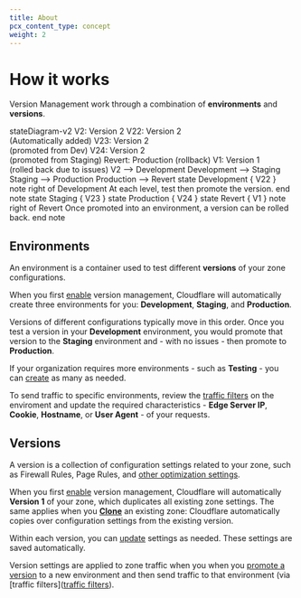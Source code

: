 ```yaml
---
title: About
pcx_content_type: concept
weight: 2
---
```


# How it works

Version Management work through a combination of **environments** and **versions**.

<div class="mermaid">
stateDiagram-v2
    V2: Version 2
    V22: Version 2 <br/>(Automatically added)
    V23: Version 2 <br/>(promoted from Dev)
    V24: Version 2 <br/>(promoted from Staging)
    Revert: Production (rollback)
    V1: Version 1 <br/>(rolled back due to issues)
    V2 --> Development
    Development --> Staging
    Staging --> Production
    Production --> Revert
    state Development {
        V22
    }
    note right of Development
            At each level, test then promote the version.
        end note
    state Staging {
        V23
    }
    state Production {
        V24
    }
    state Revert {
        V1
    }
    note right of Revert
            Once promoted into an environment, a version can be rolled back.
        end note
</div>

## Environments

An environment is a container used to test different **versions** of your zone configurations.

When you first [enable](/version-management/how-to/enable/) version management, Cloudflare will automatically create three environments for you: **Development**, **Staging**, and **Production**.

Versions of different configurations typically move in this order. Once you test a version in your **Development** environment, you would promote that version to the **Staging** environment and - with no issues - then promote to **Production**.

If your organization requires more environments - such as **Testing** - you can [create](/version-management/how-to/environments/) as many as needed.

To send traffic to specific environments, review the [traffic filters](/version-management/reference/traffic-filters/) on the enviroment and update the required characteristics - **Edge Server IP**, **Cookie**, **Hostname**, or **User Agent** - of your requests.

## Versions

A version is a collection of configuration settings related to your zone, such as Firewall Rules, Page Rules, and [other optimization settings](/version-management/reference/available-settings/).

When you first [enable](/version-management/how-to/enable/) version management, Cloudflare will automatically **Version 1** of your zone, which duplicates all existing zone settings. The same applies when you [**Clone**](/version-management/how-to/versions/) an existing zone: Cloudflare automatically copies over configuration settings from the existing version.

Within each version, you can [update](/version-management/how-to/manage-applications-and-versions/#edit-a-version) settings as needed. These settings are saved automatically.

Version settings are applied to zone traffic when you when you [promote a version](/version-management/how-to/environments/) to a new environment and then send traffic to that environment (via [traffic filters]([traffic filters](/version-management/reference/traffic-filters/)).